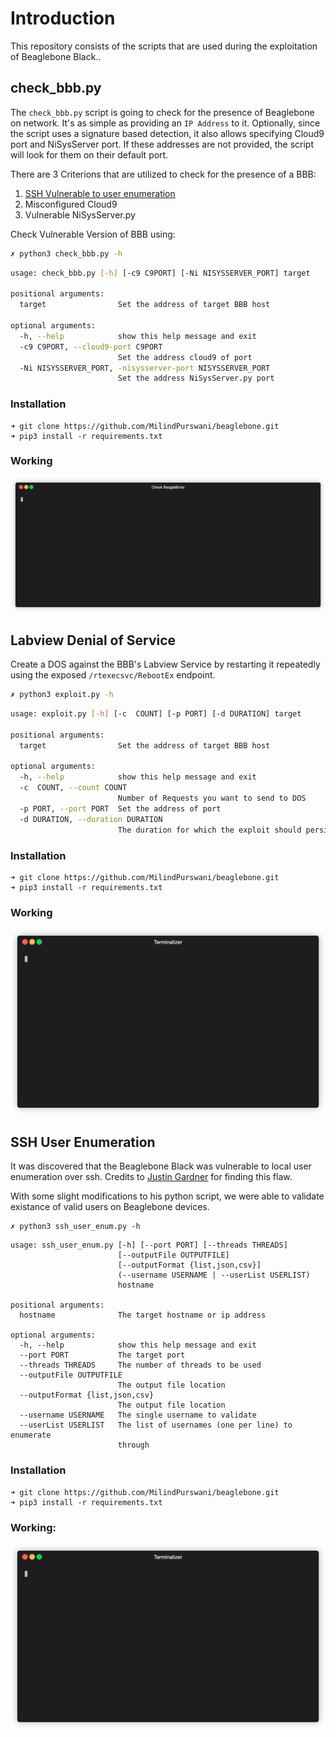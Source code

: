 # Introduction

This repository consists of the scripts that are used during the exploitation of Beaglebone Black..

## check_bbb.py

The `check_bbb.py` script is going to check for the presence of Beaglebone on network. It's as simple as providing an `IP Address` to it. Optionally, since the script uses a signature based detection, it also allows specifying Cloud9 port and NiSysServer port. If these addresses are not provided, the script will look for them on their default port.

There are 3 Criterions that are utilized to check for the presence of a BBB:

1. [SSH Vulnerable to user enumeration](https://www.exploit-db.com/exploits/45233)
2. Misconfigured Cloud9
3. Vulnerable NiSysServer.py

Check Vulnerable Version of BBB using: 


```bash
✗ python3 check_bbb.py -h
```

```bash
usage: check_bbb.py [-h] [-c9 C9PORT] [-Ni NISYSSERVER_PORT] target

positional arguments:
  target                Set the address of target BBB host

optional arguments:
  -h, --help            show this help message and exit
  -c9 C9PORT, --cloud9-port C9PORT
                        Set the address cloud9 of port
  -Ni NISYSSERVER_PORT, -nisysserver-port NISYSSERVER_PORT
                        Set the address NiSysServer.py port
```

### Installation

```
➜ git clone https://github.com/MilindPurswani/beaglebone.git 
➜ pip3 install -r requirements.txt
```

### Working

![](image.gif)

## Labview Denial of Service

Create a DOS against the BBB's Labview Service by restarting it repeatedly using the exposed `/rtexecsvc/RebootEx` endpoint.

```bash
✗ python3 exploit.py -h
```
```bash
usage: exploit.py [-h] [-c  COUNT] [-p PORT] [-d DURATION] target

positional arguments:
  target                Set the address of target BBB host

optional arguments:
  -h, --help            show this help message and exit
  -c  COUNT, --count COUNT
                        Number of Requests you want to send to DOS
  -p PORT, --port PORT  Set the address of port
  -d DURATION, --duration DURATION
                        The duration for which the exploit should persist
```

### Installation

```
➜ git clone https://github.com/MilindPurswani/beaglebone.git 
➜ pip3 install -r requirements.txt
```

### Working

![](image2.gif)

## SSH User Enumeration

It was discovered that the Beaglebone Black was vulnerable to local user enumeration over ssh. Credits to [Justin Gardner](https://www.exploit-db.com/exploits/45233) for finding this flaw. 

With some slight modifications to his python script, we were able to validate existance of valid users on Beaglebone devices. 

```
✗ python3 ssh_user_enum.py -h
```

```
usage: ssh_user_enum.py [-h] [--port PORT] [--threads THREADS]
                        [--outputFile OUTPUTFILE]
                        [--outputFormat {list,json,csv}]
                        (--username USERNAME | --userList USERLIST)
                        hostname

positional arguments:
  hostname              The target hostname or ip address

optional arguments:
  -h, --help            show this help message and exit
  --port PORT           The target port
  --threads THREADS     The number of threads to be used
  --outputFile OUTPUTFILE
                        The output file location
  --outputFormat {list,json,csv}
                        The output file location
  --username USERNAME   The single username to validate
  --userList USERLIST   The list of usernames (one per line) to enumerate
                        through
```

### Installation

```
➜ git clone https://github.com/MilindPurswani/beaglebone.git 
➜ pip3 install -r requirements.txt
```

### Working:

![Image3](image3.gif)

